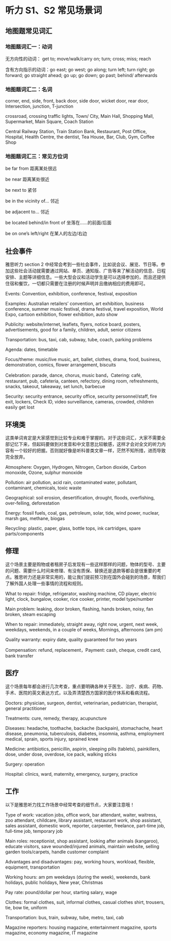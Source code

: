 # 听力 S1、S2 常见场景词

## 地图题常见词汇

### 地图题词汇一：动词

无方向性的动词： get to; move/walk/carry on; turn; cross; miss; reach

含有方向指示的动词：go east; go west; go along; turn left; turn right; go forward; go straight ahead; go up; go down; go past; behind/ afterwards

### 地图题词汇二：名词

corner, end, side, front, back door, side door, wicket door, rear door, Intersection, junction, T-junction

crossroad, crossing traffic lights, Town/ City, Main Hall, Shopping Mall, Supermarket, Main Square, Coach Station

Central Railway Station, Train Station Bank, Restaurant, Post Office, Hospital, Health Centre, the dentist, Tea House, Bar, Club, Gym, Coffee Shop

### 地图题词汇三：常见方位词

be far from 距离某处很远

be near 距离某处很近

be next to 紧邻

be in the vicinity of… 邻近

be adjacent to… 邻近

be located behind/in front of 坐落在……的前面/后面

be on one’s left/right 在某人的左边/右边

## 社会事件

雅思听力 section 2 中经常会考到一些社会事件，比如说会议、展览、节日等。参加这些社会活动就需要通过网站、单页、通知版、广告等来了解活动的信息、日程安排、主题等详细信息。一些大型会议和活动学生是可以选择参加的，而且还提供住宿和餐饮，一切都只需要在注册的时候声明并且缴纳相应的费用即可。

Events: Convention, exhibition, conference, festival, exposition

Examples: Australian retailers’ convention, art exhibition, business conference, summer music festival, drama festival, travel exposition, World Expo, cartoon exhibition, flower exhibition, auto show

Publicity: website/internet, leaflets, flyers, notice board, posters, advertisements, good for a family, children, adult, senior citizens

Transportation: bus, taxi, cab, subway, tube, coach, parking problems

Agenda: dates, timetable

Focus/theme: music/live music, art, ballet, clothes, drama, food, business, demonstration, comics, flower arrangement, biscuits

Celebration: parade, dance, chorus, music band，Catering: café, restaurant, pub, cafeteria, canteen, refectory, dining room, refreshments, snacks, takeout, takeaway, set lunch, barbecue

Security: security entrance, security office, security personnel/staff, fire exit, lockers, Check ID, video surveillance, cameras, crowded, children easily get lost

## 环境类

这类单词肯定是大家感觉到比较专业和难于掌握的。对于这些词汇，大家不需要全部记忆下来，但起码要做到对发音和中文意思比较敏感，这样才会对全文的听力内容有一个较好的把握。否则就好像是听科普类文章一样，茫然不知所措，进而导致完全放弃。

Atmosphere: Oxygen, Hydrogen, Nitrogen, Carbon dioxide, Carbon monoxide, Ozone, sulphur monoxide

Pollution: air pollution, acid rain, contaminated water, pollutant, contaminant, chemicals, toxic waste

Geographical: soil erosion, desertification, drought, floods, overfishing, over-felling, deforestation

Energy: fossil fuels, coal, gas, petroleum, solar, tide, wind power, nuclear, marsh gas, methane, biogas

Recycling: plastic, paper, glass, bottle tops, ink cartridges, spare parts/components

## 修理

这个场景主要是购物或者租房子后发现有一些这样那样的问题，物体的型号、主要的问题、需要什么时间来修理、有没有质保、替换还是退款等都会是很重要的考点。雅思听力还是非常实用的，能让我们提前预习到在国外会碰到的场景，帮我们了解外国人处理一些事情的流程和规则。

What to repair: fridge, refrigerator, washing machine, CD player, electric light, clock, bungalow, cooker, rice cooker, printer, model type/number

Main problem: leaking, door broken, flashing, hands broken, noisy, fan broken, steam escaping

When to repair: immediately, straight away, right now, urgent, next week, weekdays, weekends, in a couple of weeks, Mornings, afternoons (am pm)

Quality warranty: expiry date, quality guaranteed for two years

Compensation: refund, replacement，Payment: cash, cheque, credit card, bank transfer

## 医疗

这个场景每年都会进行几次考查，重点要明确各种关于医生、治疗、疾病、药物、手术、医院的英文表达方式，以及弄清楚西方国家的医疗体系和看病流程。

Doctors: physician, surgeon, dentist, veterinarian, pediatrician, therapist, general practitioner

Treatments: cure, remedy, therapy, acupuncture

Diseases: headache, toothache, backache (backpain), stomachache, heart disease, pneumonia, tuberculosis, diabetes, insomnia, asthma, employment medical, sprain, sports injury, sprained knee

Medicine: antibiotics, penicillin, aspirin, sleeping pills (tablets), painkillers, dose, under dose, overdose, ice pack, walking sticks

Surgery: operation

Hospital: clinics, ward, maternity, emergency, surgery, practice

## 工作

以下是雅思听力找工作场景中经常考查的细节点，大家要注意哦！

Type of work: vacation jobs, office work, bar attendant, waiter, waitress, zoo attendant, childcare, library assistant, restaurant work, shop assistant, sales assistant, domestic work, reporter, carpenter, freelance, part-time job, full-time job, temporary job

Main roles: receptionist, shop assistant, looking after animals (kangaroo), educate visitors, save wounded/injured animals, maintain website, selling garden tools/carpets, handle customer complaint

Advantages and disadvantages: pay, working hours, workload, flexible, equipment, transportation

Working hours: am pm weekdays (during the week), weekends, bank holidays, public holidays, New year, Christmas

Pay rate: pound/dollar per hour, starting salary, wage

Clothes: formal clothes, suit, informal clothes, casual clothes shirt, trousers, tie, bow tie, uniform

Transportation: bus, train, subway, tube, metro, taxi, cab

Magazine reporters: housing magazine, entertainment magazine, sports magazine, economy magazine, IT magazine